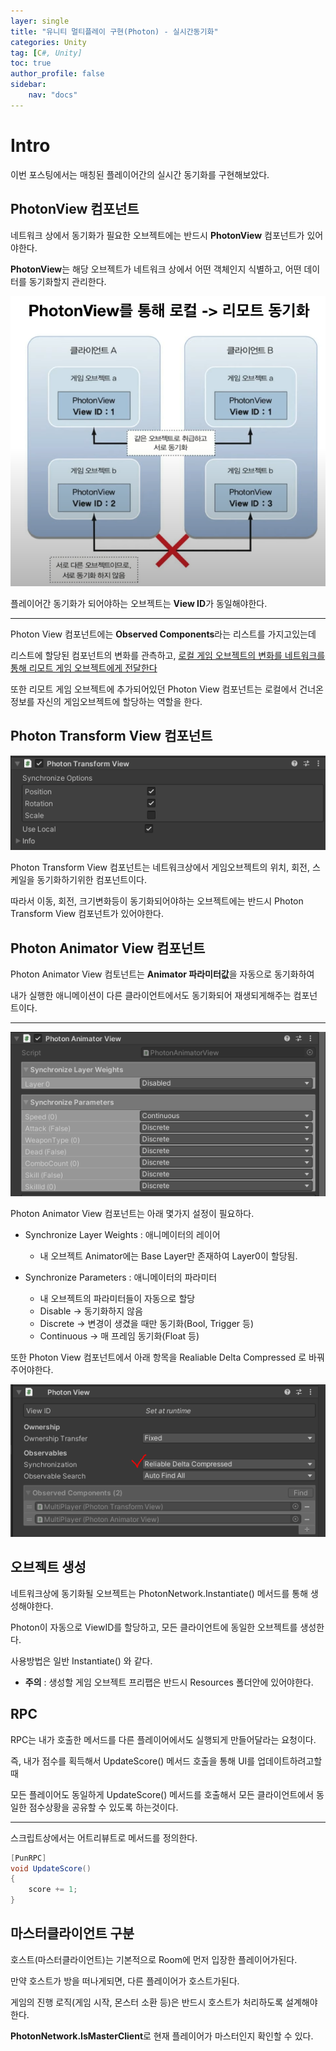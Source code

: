 ```yaml
---
layer: single
title: "유니티 멀티플레이 구현(Photon) - 실시간동기화" 
categories: Unity
tag: [C#, Unity]
toc: true
author_profile: false
sidebar: 
    nav: "docs"
---
```



# Intro

이번 포스팅에서는 매칭된 플레이어간의 실시간 동기화를 구현해보았다.


## PhotonView 컴포넌트

네트워크 상에서 동기화가 필요한 오브젝트에는 반드시 **PhotonView** 컴포넌트가 있어야한다.

**PhotonView**는 해당 오브젝트가 네트워크 상에서 어떤 객체인지 식별하고, 어떤 데이터를 동기화할지 관리한다.

![image](/images/2025/2025-07-01/capture_1.PNG)

플레이어간 동기화가 되어야하는 오브젝트는 **View ID**가 동일해야한다.

---

Photon View 컴포넌트에는 **Observed Components**라는 리스트를 가지고있는데

리스트에 할당된 컴포넌트의 변화를 관측하고, <u>로컬 게임 오브젝트의 변화를 네트워크를 통해 리모트 게임 오브젝트에게 전달한다</u>

또한 리모트 게임 오브젝트에 추가되어있던 Photon View 컴포넌트는 로컬에서 건너온 정보를 자신의 게임오브젝트에 할당하는 역할을 한다.

## Photon Transform View 컴포넌트

![image](/images/2025/2025-07-01/capture_2.PNG)

Photon Transform View 컴포넌트는 네트워크상에서 게임오브젝트의 위치, 회전, 스케일을 동기화하기위한 컴포넌트이다.

따라서 이동, 회전, 크기변화등이 동기화되어야하는 오브젝트에는 반드시 Photon Transform View 컴포넌트가 있어야한다.

## Photon Animator View 컴포넌트

Photon Animator View 컴토넌트는 **Animator 파라미터값**을 자동으로 동기화하여

내가 실행한 애니메이션이 다른 클라이언트에서도 동기화되어 재생되게해주는 컴포넌트이다.

---

![image](/images/2025/2025-07-01/capture_3.PNG)

Photon Animator View 컴포넌트는 아래 몇가지 설정이 필요하다.

- Synchronize Layer Weights : 애니메이터의 레이어
    - 내 오브젝트 Animator에는 Base Layer만 존재하여 Layer0이 할당됨.

- Synchronize Parameters : 애니메이터의 파라미터
    - 내 오브젝트의 파라미터들이 자동으로 할당
    - Disable -> 동기화하지 않음
    - Discrete -> 변경이 생겼을 때만 동기화(Bool, Trigger 등)
    - Continuous -> 매 프레임 동기화(Float 등)

또한 Photon View 컴포넌트에서 아래 항목을 Realiable Delta Compressed 로 바꿔주어야한다.

![image](/images/2025/2025-07-01/capture_4.PNG)


## 오브젝트 생성

네트워크상에 동기화될 오브젝트는 PhotonNetwork.Instantiate() 메서드를 통해 생성해야한다.

Photon이 자동으로 ViewID를 할당하고, 모든 클라이언트에 동일한 오브젝트를 생성한다.

사용방법은 일반 Instantiate() 와 같다.

* **주의** : 생성할 게임 오브젝트 프리팹은 반드시 Resources 폴더안에 있어야한다.


## RPC

RPC는 내가 호출한 메서드를 다른 플레이어에서도 실행되게 만들어달라는 요청이다.

즉, 내가 점수를 획득해서 UpdateScore() 메서드 호출을 통해 UI를 업데이트하려고할때

모든 플레이어도 동일하게 UpdateScore() 메서드를 호출해서 모든 클라이언트에서 동일한 점수상황을 공유할 수 있도록 하는것이다.

---

스크립트상에서는 어트리뷰트로 메서드를 정의한다.

```c#
[PunRPC]
void UpdateScore()
{
    score += 1;
}
```


## 마스터클라이언트 구분

호스트(마스터클라이언트)는 기본적으로 Room에 먼저 입장한 플레이어가된다.

만약 호스트가 방을 떠나게되면, 다른 플레이어가 호스트가된다.

게임의 진행 로직(게임 시작, 몬스터 소환 등)은 반드시 호스트가 처리하도록 설계해야한다.

**PhotonNetwork.IsMasterClient**로 현재 플레이어가  마스터인지 확인할 수 있다.


